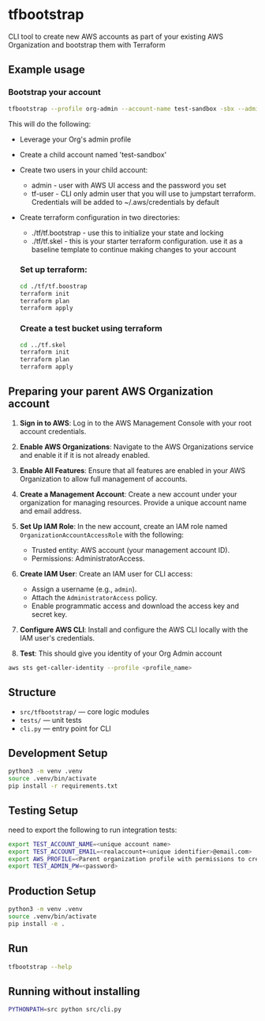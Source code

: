 # tfbootstrap

CLI tool to create new AWS accounts as part of your existing
AWS Organization and bootstrap them with Terraform

## Example usage
### Bootstrap your account
```bash
tfbootstrap --profile org-admin --account-name test-sandbox -sbx --admin-email "example+sbx@example.com" --region us-east-1 --output . --admin-pw <password>
```
This will do the following:

* Leverage your Org's admin profile
* Create a child account named 'test-sandbox' 
* Create two users in your child account:
  * admin - user with AWS UI access and the password you set
  * tf-user - CLI only admin user that you will use to jumpstart terraform.  Credentials will be added to ~/.aws/credentials by default
* Create terraform configuration in two directories:
  * ./tf/tf.bootstrap - use this to initialize your state and locking
  * ./tf/tf.skel - this is your starter terraform configuration. use it as a baseline template to continue making changes to your account

  ### Set up terraform:

  ```bash
  cd ./tf/tf.boostrap
  terraform init
  terraform plan
  terraform apply
  ```

  ### Create a test bucket using terraform
  ```bash
  cd ../tf.skel
  terraform init
  terraform plan
  terraform apply
  ```






## Preparing your parent AWS Organization account

1. **Sign in to AWS**: Log in to the AWS Management Console with your root account credentials.

2. **Enable AWS Organizations**: Navigate to the AWS Organizations service and enable it if it is not already enabled.

3. **Enable All Features**: Ensure that all features are enabled in your AWS Organization to allow full management of accounts.

4. **Create a Management Account**: Create a new account under your organization for managing resources. Provide a unique account name and email address.

5. **Set Up IAM Role**: In the new account, create an IAM role named `OrganizationAccountAccessRole` with the following:
   - Trusted entity: AWS account (your management account ID).
   - Permissions: AdministratorAccess.

6. **Create IAM User**: Create an IAM user for CLI access:
   - Assign a username (e.g., `admin`).
   - Attach the `AdministratorAccess` policy.
   - Enable programmatic access and download the access key and secret key.

7. **Configure AWS CLI**: Install and configure the AWS CLI locally with the IAM user's credentials.

8. **Test**:
This should give you identity of your Org Admin account
```bash
aws sts get-caller-identity --profile <profile_name>
```

## Structure

- `src/tfbootstrap/` — core logic modules
- `tests/` — unit tests
- `cli.py` — entry point for CLI

## Development Setup

```bash
python3 -m venv .venv
source .venv/bin/activate
pip install -r requirements.txt

```

## Testing Setup

need to export the following to run integration tests:
```bash
export TEST_ACCOUNT_NAME=<unique account name>
export TEST_ACCOUNT_EMAIL=<realaccount+<unique identifier>@email.com>
export AWS_PROFILE=<Parent organization profile with permissions to create and access child orgs>
export TEST_ADMIN_PW=<password>
```

## Production Setup

```bash
python3 -m venv .venv
source .venv/bin/activate
pip install -e .
```

## Run

```bash
tfbootstrap --help
```

## Running without installing

```bash
PYTHONPATH=src python src/cli.py
```

